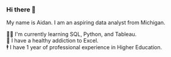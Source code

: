 ### Hi there 👋

My name is Aidan. I am an aspiring data analyst from Michigan.

🙇‍♂️ I'm currently learning SQL, Python, and Tableau.\
🌟 I have a healthy addiction to Excel.\
🕴️ I have 1 year of professional experience in Higher Education.



<!--
**aidanlfrench/aidanlfrench** is a ✨ _special_ ✨ repository because its `README.md` (this file) appears on your GitHub profile.

Here are some ideas to get you started:

- 🔭 I’m currently working on ...
- 🌱 I’m currently learning ...
- 👯 I’m looking to collaborate on ...
- 🤔 I’m looking for help with ...
- 💬 Ask me about ...
- 📫 How to reach me: ...
- 😄 Pronouns: ...
- ⚡ Fun fact: ...
-->
